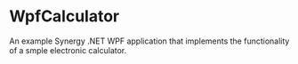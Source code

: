 
# WpfCalculator

An example Synergy .NET WPF application that implements the functionality of a smple electronic calculator.